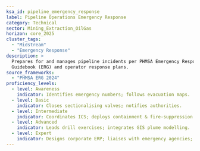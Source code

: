 ```yaml
---
ksa_id: pipeline_emergency_response
label: Pipeline Operations Emergency Response
category: Technical
sector: Mining_Extraction_OilGas
horizon: core_2025
cluster_tags:
  - "Midstream"
  - "Emergency Response"
description: >
  Prepares for and manages pipeline incidents per PHMSA Emergency Response
  Guidebook (ERG) and operator response plans.
source_frameworks:
  - "PHMSA ERG 2024"
proficiency_levels:
  - level: Awareness
    indicator: Identifies emergency numbers; follows evacuation maps.
  - level: Basic
    indicator: Closes sectionalising valves; notifies authorities.
  - level: Intermediate
    indicator: Coordinates ICS; deploys containment & fire-suppression.
  - level: Advanced
    indicator: Leads drill exercises; integrates GIS plume modelling.
  - level: Expert
    indicator: Designs corporate ERP; liaises with emergency agencies; mentors responders.
---
```

